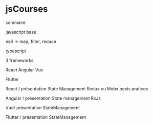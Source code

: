 # jsCourses

sommaire 


javascript base

es6 -> map, filter, reduce

typescript

3 frameworks

React
Angular
Vue

Flutter

React / présentation
State Management Redux ou Mobx
bests pratices


Angular / présentation
State management RxJs


Vue/ présentation
StateManagement



Flutter / présentation
StateManagement

